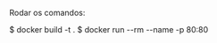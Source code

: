 Rodar os comandos:

$ docker build -t <imagem> .
$ docker run --rm --name <container> -p 80:80 <imagem>
